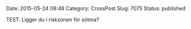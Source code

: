 Date: 2015-05-24 08:48
Category: CrossPost
Slug: 7075
Status: published

TEST: Ligger du i riskzonen för sötma?


